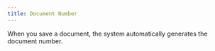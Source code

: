 ```yaml
---
title: Document Number
---
```



When you save a document, the system automatically generates the document number.
